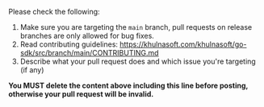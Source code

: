 Please check the following:

1. Make sure you are targeting the `main` branch, pull requests on release branches are only allowed for bug fixes.
2. Read contributing guidelines: https://khulnasoft.com/khulnasoft/go-sdk/src/branch/main/CONTRIBUTING.md
3. Describe what your pull request does and which issue you're targeting (if any)

**You MUST delete the content above including this line before posting, otherwise your pull request will be invalid.**
